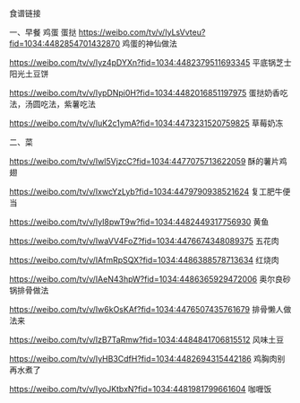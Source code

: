 食谱链接

一、早餐 鸡蛋 蛋挞
https://weibo.com/tv/v/IyLsVvteu?fid=1034:4482854701432870  鸡蛋的神仙做法

https://weibo.com/tv/v/Iyz4pDYXn?fid=1034:4482379511693345  平底锅芝士阳光土豆饼

https://weibo.com/tv/v/IypDNpi0H?fid=1034:4482016851197975 蛋挞奶香吃法，汤圆吃法，紫薯吃法

https://weibo.com/tv/v/IuK2c1ymA?fid=1034:4473231520759825 草莓奶冻

二、菜

https://weibo.com/tv/v/Iwl5VjzcC?fid=1034:4477075713622059 酥的薯片鸡翅

https://weibo.com/tv/v/IxwcYzLyb?fid=1034:4479790938521624 复工肥牛便当

https://weibo.com/tv/v/IyI8pwT9w?fid=1034:4482449317756930  黄鱼

https://weibo.com/tv/v/IwaVV4FoZ?fid=1034:4476674348089375 五花肉

https://weibo.com/tv/v/IAfmRpSQX?fid=1034:4486388578713634  红烧肉

https://weibo.com/tv/v/IAeN43hpW?fid=1034:4486365929472006 奥尔良砂锅排骨做法

https://weibo.com/tv/v/Iw6kOsKAf?fid=1034:4476507435761679  排骨懒人做法来

https://weibo.com/tv/v/IzB7TaRmw?fid=1034:4484841706815512 风味土豆

https://weibo.com/tv/v/IyHB3CdfH?fid=1034:4482694315442186 鸡胸肉别再水煮了

https://weibo.com/tv/v/IyoJKtbxN?fid=1034:4481981799661604 咖喱饭

